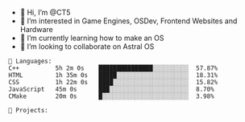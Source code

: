 - 👋 Hi, I’m @CT5
- 👀 I’m interested in Game Engines, OSDev, Frontend Websites and Hardware
- 🌱 I’m currently learning how to make an OS
- 💞️ I’m looking to collaborate on Astral OS

```text
💾 Languages:
C++          5h 2m 0s    ███████████████░░░░░░░░░░  57.87%
HTML         1h 35m 0s   █████░░░░░░░░░░░░░░░░░░░░  18.31%
CSS          1h 22m 0s   ████░░░░░░░░░░░░░░░░░░░░░  15.82%
JavaScript   45m 0s      ███░░░░░░░░░░░░░░░░░░░░░░  8.70%
CMake        20m 0s      █░░░░░░░░░░░░░░░░░░░░░░░░  3.98%

💼 Projects:
```
<!---
Cherrytree56567/Cherrytree56567 is a ✨ special ✨ repository because its `README.md` (this file) appears on your GitHub profile.
You can click the Preview link to take a look at your changes. 
--->
